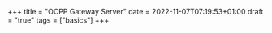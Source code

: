 +++
title = "OCPP Gateway Server"
date = 2022-11-07T07:19:53+01:00
draft = "true"
tags = ["basics"]
+++

